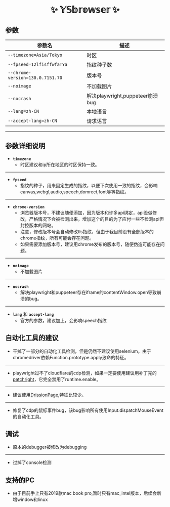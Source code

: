 <div align="center">

# ✨ 𝕐𝕊𝕓𝕣𝕠𝕨𝕤𝕖𝕣 ✨  

</div>

## 参数

| 参数名                              | 描述                         |
|----------------------------------|----------------------------|
| `--timezone=Asia/Tokyo`          | 时区                         |
| `--fpseed=12lfisffwfaTYa`        | 指纹种子数                      |
| `--chrome-version=130.0.7151.70` | 版本号                        |
| `--noimage`                      | 不加载图片                      |
| `--nocrash`                      | 解决playwright,puppeteer崩溃bug |
| `--lang=zh-CN`                   | 本地语言                       |
| `--accept-lang=zh-CN`            | 请求语言                       |
---


## 参数详细说明
- **`timezone`**  
  - 时区建议和ip所在地区的时区保持一致。
---
- **`fpseed`**  
  - 指纹的种子，用来固定生成的指纹，以便下次使用一致的指纹，会影响canvas,webgl,audio,speech,domrect,font等等指纹。
---
- **`chrome-version`**  
  - 浏览器版本号，不建议随便添加，因为版本和许多api绑定，api没做修改，严格情况下会被检测出来，增加这个的目的为了应付一些不检测api但封控版本的网站。
  - 注意，修改版本号会自动修改tls指纹，但由于我目前没有全部版本的chrome指纹，所有可能会存在问题。
  - 如果需要添加版本号，建议用chrome发布的版本号，随便伪造可能存在问题。
---
- **`noimage`**  
  - 不加载图片
---
- **`nocrash`**  
  - 解决playwright和puppeteer存在iframe的contentWindow.open导致崩溃的bug。
---
- **`lang`** 和 **`accept-lang`**
  - 官方的参数，建议加上，会影响speech指纹 


## 自动化工具的建议
- 干掉了一部分的自动化工具检测，但是仍然不建议使用selenium，由于chromedriver依赖Function.prototype.apply致命的特征。
---
- playwright过不了cloudflare的cdp检测，如果一定要使用建议用补丁完的[patchright](https://github.com/Kaliiiiiiiiii-Vinyzu/patchright)，它完全禁用了runtime.enable。
---
- 建议使用[DrissionPage](https://github.com/g1879/DrissionPage),特征比较少。
--- 
- 修复了cdp的鼠标事件bug，该bug影响所有使用Input.dispatchMouseEvent的自动化工具。

## 调试
- 原本的debugger被修改为debugging
----
- 过掉了console检测

## 支持的PC
- 由于目前手上只有2019款mac book pro,暂时只有mac_intel版本，后续会新增window和linux

